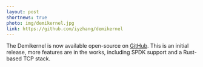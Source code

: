 ```yaml
---
layout: post
shortnews: true
photo: img/demikernel.jpg
link: https://github.com/iyzhang/demikernel
---
```


The Demikernel is now available open-source on
[GitHub](https://github.com/iyzhang/demikernel).  This is an initial
release, more features are in the works, including SPDK support and a
Rust-based TCP stack.
